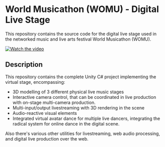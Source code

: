 # World Musicathon (WOMU) - Digital Live Stage

This repository contains the source code for the digital live stage used in the networked music and live arts festival World Musicathon (WOMU).



[![Watch the video](https://img.youtube.com/vi/abcd1234/0.jpg)](https://www.youtube.com/watch?v=H_xOjrV7ccc=2780s)

## Description

This repository contains the complete Unity C# project implementing the virtual stage, encompassing:
- 3D modelling of 3 different physical live music stages
- Interactive camera control, that can be coordinated in live production with on-stage multi-camera production.
- Multi-input/output livestreaming with 3D rendering in the scene
- Audio-reactive visual elements
- Integrated virtual avatar dance for multiple live dancers, integrating the radical system for online dance in the digital scene.

Also there's various other utilities for livestreaming, web audio processing, and digital live production over the web.
